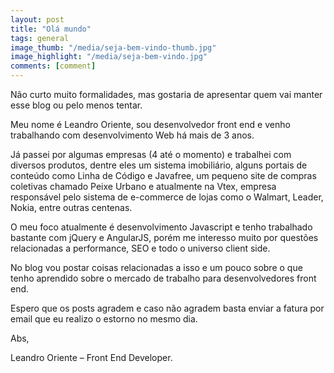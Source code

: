 ```yaml
---
layout: post
title: "Olá mundo"
tags: general
image_thumb: "/media/seja-bem-vindo-thumb.jpg"
image_highlight: "/media/seja-bem-vindo.jpg"
comments: [comment]
---
```


Não curto muito formalidades, mas gostaria de apresentar quem vai manter esse blog ou pelo menos tentar.

<!--more-->

Meu nome é Leandro Oriente, sou desenvolvedor front end e venho trabalhando com desenvolvimento Web há mais de 3 anos.


Já passei por algumas empresas (4 até o momento) e trabalhei com diversos produtos, dentre eles um sistema imobiliário, alguns portais de conteúdo como Linha de Código e Javafree, um pequeno site de compras coletivas chamado Peixe Urbano e atualmente na Vtex, empresa responsável pelo sistema de e-commerce de lojas como o Walmart, Leader, Nokia, entre outras centenas.

O meu foco atualmente é desenvolvimento Javascript e tenho trabalhado bastante com jQuery e AngularJS, porém me interesso muito por questões relacionadas a performance, SEO e todo o universo client side.

No blog vou postar coisas relacionadas a isso e um pouco sobre o que tenho aprendido sobre o mercado de trabalho para desenvolvedores front end.

Espero que os posts agradem e caso não agradem basta enviar a fatura por email que eu realizo o estorno no mesmo dia.

Abs,

Leandro Oriente – Front End Developer.
